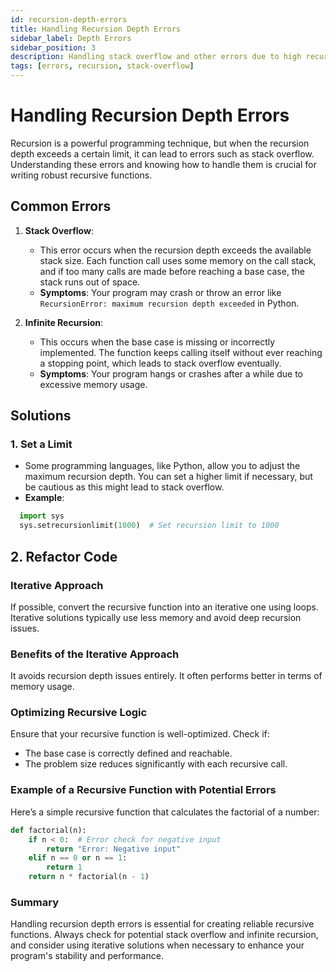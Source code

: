 ```yaml
---
id: recursion-depth-errors
title: Handling Recursion Depth Errors
sidebar_label: Depth Errors
sidebar_position: 3
description: Handling stack overflow and other errors due to high recursion depth.
tags: [errors, recursion, stack-overflow]
---
```


# Handling Recursion Depth Errors

Recursion is a powerful programming technique, but when the recursion depth exceeds a certain limit, it can lead to errors such as stack overflow. Understanding these errors and knowing how to handle them is crucial for writing robust recursive functions.

## Common Errors

1. **Stack Overflow**: 
   - This error occurs when the recursion depth exceeds the available stack size. Each function call uses some memory on the call stack, and if too many calls are made before reaching a base case, the stack runs out of space. 
   - **Symptoms**: Your program may crash or throw an error like `RecursionError: maximum recursion depth exceeded` in Python.

2. **Infinite Recursion**: 
   - This occurs when the base case is missing or incorrectly implemented. The function keeps calling itself without ever reaching a stopping point, which leads to stack overflow eventually.
   - **Symptoms**: Your program hangs or crashes after a while due to excessive memory usage.

## Solutions

### 1. Set a Limit
- Some programming languages, like Python, allow you to adjust the maximum recursion depth. You can set a higher limit if necessary, but be cautious as this might lead to stack overflow.
- **Example**:

```python
  import sys
  sys.setrecursionlimit(1000)  # Set recursion limit to 1000
``` 
## 2. Refactor Code

### Iterative Approach
If possible, convert the recursive function into an iterative one using loops. Iterative solutions typically use less memory and avoid deep recursion issues.

### Benefits of the Iterative Approach
It avoids recursion depth issues entirely.
It often performs better in terms of memory usage.

### Optimizing Recursive Logic
Ensure that your recursive function is well-optimized. Check if:
- The base case is correctly defined and reachable.
- The problem size reduces significantly with each recursive call.

### Example of a Recursive Function with Potential Errors
Here’s a simple recursive function that calculates the factorial of a number:

```python
def factorial(n):
    if n < 0:  # Error check for negative input
        return "Error: Negative input"
    elif n == 0 or n == 1:
        return 1
    return n * factorial(n - 1)
```
### Summary
Handling recursion depth errors is essential for creating reliable recursive functions. Always check for potential stack overflow and infinite recursion, and consider using iterative solutions when necessary to enhance your program's stability and performance.